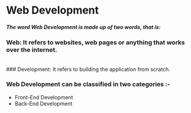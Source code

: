 # Web Development
##### The word Web Development is made up of two words, that is:

### Web: It refers to websites, web pages or anything that works over the internet.
<br/>
### Development: It refers to building the application from scratch.

### Web Development can be classified in two categories :-
<ul>
  <li>Front-End Development</li>
  <li>Back-End Development</li>
</ul>
